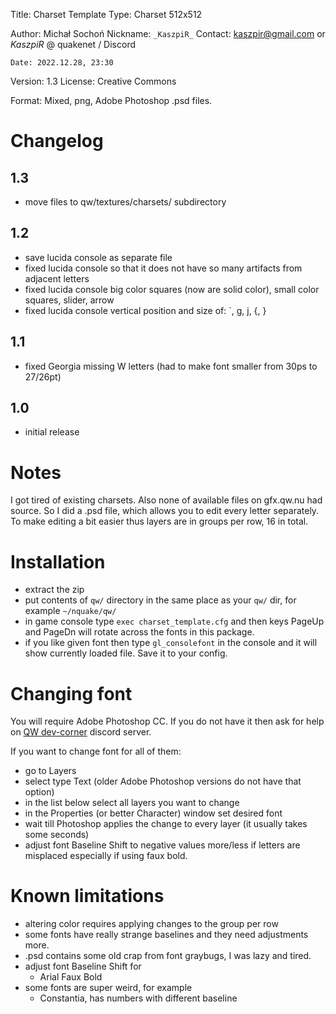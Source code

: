 
   Title: Charset Template
    Type: Charset 512x512

  Author: Michał Sochoń
Nickname: `_KaszpiR_`
 Contact: kaszpir@gmail.com or _KaszpiR_ @ quakenet / Discord

    Date: 2022.12.28, 23:30
 Version: 1.3
 License: Creative Commons

  Format: Mixed, png, Adobe Photoshop .psd files.

# Changelog

## 1.3

- move files to qw/textures/charsets/ subdirectory

## 1.2

- save lucida console as separate file
- fixed lucida console so that it does not have so many artifacts from adjacent letters
- fixed lucida console big color squares (now are solid color), small color squares, slider, arrow
- fixed lucida console vertical position and size of: `, g, j, {, }

## 1.1

- fixed Georgia missing W letters (had to make font smaller from 30ps to 27/26pt)

## 1.0

- initial release

# Notes

I got tired of existing charsets. Also none of available files on gfx.qw.nu had source.
So I did a .psd file, which allows you to edit every letter separately.
To make editing a bit easier thus layers are in groups per row, 16 in total.

# Installation

- extract the zip
- put contents of `qw/` directory in the same place as your `qw/` dir, for example `~/nquake/qw/`
- in game console type `exec charset_template.cfg` and then keys PageUp and PageDn will rotate across the fonts in this package.
- if you like given font then type `gl_consolefont` in the console and it will show currently loaded file. Save it to your config.

# Changing font

You will require Adobe Photoshop CC.
If you do not have it then ask for help on [QW dev-corner](https://discord.com/channels/166866762787192833/179895022366228481) discord server.

If you want to change font for all of them:

- go to Layers
- select type Text (older Adobe Photoshop versions do not have that option)
- in the list below select all layers you want to change
- in the Properties (or better Character) window set desired font
- wait till Photoshop applies the change to every layer (it usually takes some seconds)
- adjust font Baseline Shift to negative values more/less if letters are misplaced especially if using faux bold.

# Known limitations

- altering color requires applying changes to the group per row
- some fonts have really strange baselines and they need adjustments more.
- .psd contains some old crap from font graybugs, I was lazy and tired.
- adjust font Baseline Shift for
   - Arial Faux Bold
- some fonts are super weird, for example
   - Constantia, has numbers with different baseline
